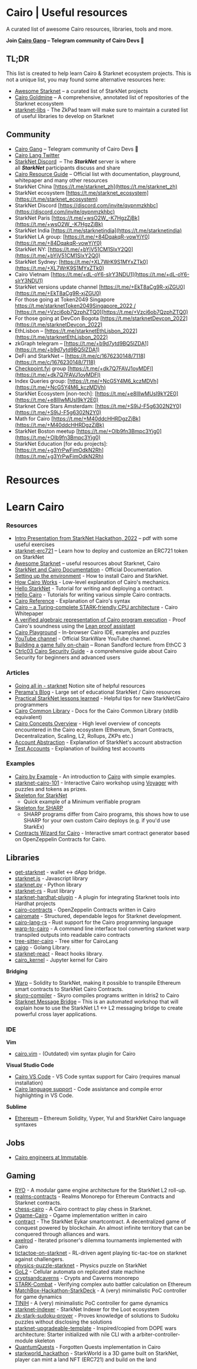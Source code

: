 # Cairo | Useful resources

A curated list of awesome Cairo resources, libraries, tools and more.

**Join [Cairo Gang](https://t.me/+XUKxiUisflE0MTRk) – Telegram community of Cairo Devs 🚀**

## TL;DR

This list is created to help learn Cairo & Starknet ecosystem projects. This is not a unique list, you may found some alternative resources here:

- [Awesome Starknet](https://github.com/gakonst/awesome-starknet) – a curated list of StarkNet projects
- [Cairo Goldmine](https://github.com/beautyisourbusiness/cairo-goldmine) – A comprehensive, annotated list of repositories of the Starknet ecosystem
- [starknet-libs](https://github.com/ZkPad-Labs/starknet-libs) - The ZkPad team will make sure to maintain a curated list of useful libraries to develop on Starknet

## Community

- [Cairo Gang](https://t.me/+XUKxiUisflE0MTRk) – Telegram community of Cairo Devs 🚀
- [Cairo Lang Twitter](https://mobile.twitter.com/cairolang)
- [StarkNet Discord](https://discord.com/invite/starknet)  – The ***StarkNet*** server is where all ***StarkNet*** participants discuss and share
- [Cairo Resource Guide](https://www.cairo-lang.org/resource-guide/) – Official list with documentation, playground, whitepaper and many other resources
- StarkNet Сhina [https://t.me/starknet_zh](https://t.me/starknet_zh)
- StarkNet ecosystem [https://t.me/starknet_ecosystem](https://t.me/starknet_ecosystem)
- StarkNet Discord [https://discord.com/invite/qypnmzkhbc](https://discord.com/invite/qypnmzkhbc)
- StarkNet Paris [https://t.me/+wsO2W_-K7HgzZjBk](https://t.me/+wsO2W_-K7HgzZjBk)
- StarkNet India [https://t.me/starknetindia](https://t.me/starknetindia)
- StarkNet LA group: [https://t.me/+84DqakqR-vowYjY0](https://t.me/+84DqakqR-vowYjY0)
- StarkNet NY: [https://t.me/+bYjV51CM1SIxY2Q0](https://t.me/+bYjV51CM1SIxY2Q0)
- StarkNet Sydney: [https://t.me/+XL7WrK9S1MYxZTk0](https://t.me/+XL7WrK9S1MYxZTk0)
- Cairo Vietnam [https://t.me/+dL-oY6-slrY3NDU1](https://t.me/+dL-oY6-slrY3NDU1)
- StarkNet versions update channel [https://t.me/+EkT8aCg9R-xjZGU0](https://t.me/+EkT8aCg9R-xjZGU0)
- For those going at Token2049 Singapore [https://t.me/starknetToken2049Singapore_2022 /](https://t.me/starknetToken2049Singapore_2022) [https://t.me/+Vzci6ob7QzphZTQ0](https://t.me/+Vzci6ob7QzphZTQ0)
- For those going at DevCon Bogota [https://t.me/starknetDevcon_2022](https://t.me/starknetDevcon_2022)
- EthLisbon – [https://t.me/starknetEthLisbon_2022](https://t.me/starknetEthLisbon_2022)
- zkGraph telegram – [https://t.me/+b9d7ytd9BQ5lZDA1](https://t.me/+b9d7ytd9BQ5lZDA1)
- DeFi and StarkNet – [https://t.me/c/1676230148/7118](https://t.me/c/1676230148/7118)
- [Checkpoint.fyi](http://Checkpoint.fyi) group [https://t.me/+dk7Q7FAVJ1oyMDFl](https://t.me/+dk7Q7FAVJ1oyMDFl)
- Index Queries group: [https://t.me/+NcG5Y4M6_kczMDVh](https://t.me/+NcG5Y4M6_kczMDVh)
- StarkNet Ecosystem [non-tech]: [https://t.me/+e8IlIwMUsI9kY2E0](https://t.me/+e8IlIwMUsI9kY2E0)
- Starknet Core Stars Amsterdam: [https://t.me/+S9iJ-F5g6302N2Y0](https://t.me/+S9iJ-F5g6302N2Y0)
- Math for Cairo [https://t.me/+M40ddcHHRDgzZjBk](https://t.me/+M40ddcHHRDgzZjBk)
- StarkNet Boston meetup [https://t.me/+OIb9fn3Bmpc3Yjg0](https://t.me/+OIb9fn3Bmpc3Yjg0)
- StarkNet Education [for edu projects]: [https://t.me/+g3YrPwFimOdkN2Rh](https://t.me/+g3YrPwFimOdkN2Rh)

# Resources

# Learn Cairo

### Resources

- [Intro Presentation from StarkNet Hackathon, 2022](https://docs.google.com/presentation/d/1E1b2uecN4Fr1S94hPQx-s7vb4EoNVk2Qv-jiJ6eUwB4/edit?usp=sharing) – pdf with some useful exercises
- [starknet-erc721](https://github.com/starknet-edu/starknet-erc721) – Learn how to deploy and customize an ERC721 token on StarkNet
- [Awesome Starknet](https://github.com/gakonst/awesome-starknet) – useful resources about Starknet, Cairo
- [StarkNet and Cairo Documentation](https://www.cairo-lang.org/docs/index.html) - Official Documentation.
- [Setting up the environment](https://www.cairo-lang.org/docs/quickstart.html) - How to install Cairo and StarkNet.
- [How Cairo Works](https://www.cairo-lang.org/docs/how_cairo_works/index.html) - Low-level explanation of Cairo's mechanics.
- [Hello StarkNet](https://www.cairo-lang.org/docs/hello_starknet/index.html) - Tutorial for writing and deploying a contract.
- [Hello Cairo](https://www.cairo-lang.org/docs/hello_cairo/index.html) - Tutorials for writing various simple Cairo contracts.
- [Cairo Reference](https://www.cairo-lang.org/docs/reference/index.html) - Explanation of Cairo's syntax
- [Cairo – a Turing-complete STARK-friendly CPU architecture](https://eprint.iacr.org/2021/1063.pdf) - Cairo Whitepaper
- [A verified algebraic representation of Cairo program execution](https://arxiv.org/abs/2109.14534) - Proof Cairo's soundness using the [Lean proof assistant](https://en.wikipedia.org/wiki/Lean_(proof_assistant))
- [Cairo Playground](https://www.cairo-lang.org/playground/) - In-browser Cairo IDE, examples and puzzles
- [YouTube channel](https://www.youtube.com/channel/UCnDWguR8mE2oDBsjhQkgbvg/playlists) - Official StarkWare YouTube channel.
- [Building a game fully on-chain](https://youtu.be/3_WLjLsYUbM) – Ronan Sandford lecture from EthCC 3
- [Ctrlc03 Cairo Security Guide](https://ctrlc03.github.io) - a comprehensive guide about Cairo Security for beginners and advanced users

### **Articles**

- [Going all in - starknet](https://www.notion.so/going-all-in-starkware-f250983d562c454384384a5408bddf9c) Notion site of helpful resources
- [Perama's Blog](https://perama-v.github.io/cairo/intro/) - Large set of educational StarkNet / Cairo resources
- [Practical StarkNet lessons learned](https://hackmd.io/@RoboTeddy/BJZFu56wF) - Helpful tips for new StarkNet/Cairo programmers
- [Cairo Common Library](https://perama-v.github.io/cairo/cairo-common-library/) - Docs for the Cairo Common Library (stdlib equivalent)
- [Cairo Concepts Overview](https://perama-v.github.io/cairo/description/) - High level overview of concepts encountered in the Cairo ecosystem (Ethereum, Smart Contracts, Decentralization, Scaling, L2, Rollups, ZKPs etc.)
- [Account Abstraction](https://perama-v.github.io/cairo/account-abstraction/) - Explanation of StarkNet's account abstraction
- [Test Accounts](https://perama-v.github.io/cairo/examples/test_accounts/) - Explanation of building test accounts

### **Examples**

- [Cairo by Example](https://perama-v.github.io/cairo/by-example/) - An introduction to [Cairo](https://www.cairo-lang.org/) with simple examples.
- [starknet-cairo-101](https://github.com/l-henri/starknet-cairo-101) - Interactive Cairo workshop using [Voyager](https://voyager.online/) with puzzles and tokens as prizes.
- [Skeleton for StarkNet](https://perama-v.github.io/cairo/examples/building_blocks/skeleton/program_starknet.html)
    - Quick example of a Minimum verifiable program
- [Skeleton for SHARP](https://perama-v.github.io/cairo/examples/building_blocks/skeleton/program_sharp.html)
    - SHARP programs differ from Cairo programs, this shows how to use SHARP for your own custom Cairo deploys (e.g. if you'd use StarkEx)
- [Contracts Wizard for Cairo](https://wizard.openzeppelin.com/cairo) - Interactive smart contract generator based on OpenZeppelin Contracts for Cairo.

## **Libraries**

- [get-starknet](https://github.com/starknet-community-libs/get-starknet) - wallet <-> dApp bridge.
- [starknet.js](https://github.com/seanjameshan/starknet.js) - Javascript library
- [starknet.py](https://github.com/software-mansion/starknet.py) - Python library
- [starknet-rs](https://github.com/xJonathanLEI/starknet-rs) - Rust library
- [starknet-hardhat-plugin](https://github.com/Shard-Labs/starknet-hardhat-plugin) - A plugin for integrating Starknet tools into Hardhat projects
- [cairo-contracts](https://github.com/OpenZeppelin/cairo-contracts) - OpenZeppelin Contracts written in Cairo
- [cairomate](https://github.com/a5f9t4/cairomate) - Structured, dependable legos for Starknet development.
- [cairo-lang-rs](https://github.com/mattsse/cairo-lang-rs) - Rust support for the Cairo programming language
- [warp-to-cairo](https://github.com/kootsZhin/warp-to-cairo) - A command line interface tool converting starknet warp transpiled outputs into readable cairo contracts
- [tree-sitter-cairo](https://github.com/pscott/tree-sitter-cairo) - Tree sitter for CairoLang
- [caigo](https://github.com/dontpanicdao/caigo) - Golang Library.
- [starknet-react](https://github.com/auclantis/starknet-react) - React hooks library.
- [cairo_kernel](https://github.com/ankitchiplunkar/cairo-jupyter) - Jupyter kernel for Cairo

**Bridging**

- [Warp](https://github.com/NethermindEth/warp) – Solidity to StarkNet, making it possible to transpile Ethereum smart contracts to StarkNet Cairo Contracts.
- [skyro-compiler](https://github.com/skyro-compiler/skyro) - Skyro compiles programs written in Idris2 to Cairo
- [Starknet Message Bridge](https://github.com/starknet-edu/starknet-messaging-bridge) – This is an automated workshop that will explain how to use the StarkNet L1 <-> L2 messaging bridge to create powerful cross layer applications.

### IDE

**Vim**

- [cairo.vim](https://github.com/miguelmota/cairo.vim) - (Outdated) vim syntax plugin for Cairo

**Visual Studio Code**

- [Cairo VS Code](https://www.cairo-lang.org/docs/quickstart.html#visual-studio-code-setup) - VS Code syntax support for Cairo (requires manual installation)
- [Cairo language support](https://marketplace.visualstudio.com/items?itemName=ericglau.cairo-ls) - Code assistance and compile error highlighting in VS Code.

**Sublime**

- [Ethereum](https://packagecontrol.io/packages/Ethereum) – Ethereum Solidity, Vyper, Yul and StarkNet Cairo language syntaxes

## Jobs

- [Cairo engineers at Immutable](https://discord.com/channels/793094838509764618/898210860030386178/898330663281905725).

## Gaming

- [RYO](https://github.com/dopedao/RYO) - A modular game engine architecture for the StarkNet L2 roll-up.
- [realms-contracts](https://github.com/BibliothecaForAdventurers/realms-contracts) - Realms Monorepo for Ethereum Contracts and Starknet contracts.
- [chess-cairo](https://github.com/greenlucid/chess-cairo) - A Cairo contract to play chess in Starknet.
- [Ogame-Cairo](https://github.com/ametel01/Ogame-Cairo) - Ogame implementation written in cairo
- [contract](https://github.com/age-of-eykar/contract) - The StarkNet Eykar smartcontract. A decentralized game of conquest powered by blockchain. An almost infinite territory that can be conquered through alliances and wars.
- [axelrod](https://github.com/lucadonnoh/axelrod) - Iterated prisoner's dilemma tournaments implemented with Cairo
- [tictactoe-on-starknet](https://github.com/guiltygyoza/tictactoe-on-starknet) - RL-driven agent playing tic-tac-toe on starknet against challengers.
- [physics-puzzle-starknet](https://github.com/guiltygyoza/physics-puzzle-starknet) - Physics puzzle on StarkNet
- [GoL2](https://github.com/perama-v/GoL2) - Cellular automata on replicated state machine
- [cryptsandcaverns](https://github.com/threepwave/cryptsandcaverns) - Crypts and Caverns monorepo
- [STARK-Combat](https://github.com/KillariDev/STARK-Combat) - Verifying complex auto battler calculation on Ethereum
- [MatchBox-Hackathon-StarkDeck](https://github.com/AdeptusDigitales/MatchBox-Hackathon-StarkDeck) - A (very) minimalistic PoC controller for game dynamics
- [TINIH](https://github.com/exp-table/TINIH) - A (very) minimalistic PoC controller for game dynamics
- [starknet-indexer](https://github.com/BibliothecaForAdventurers/starknet-indexer) - StarkNet Indexer for the Loot ecosystem
- [zk-stark-sudoku-prover](https://github.com/gsgalloway/zk-stark-sudoku-prover) - Proves knowledge of solutions to Sudoku puzzles without disclosing the solutions
- [starknet-upgradeable-template](https://github.com/micksabox/starknet-upgradeable-template) - Inspired/copied from DOPE wars architecture: Starter initialized with nile CLI with a arbiter-controller-module skeleton
- [QuantumQuests](https://github.com/Meph1587/QuantumQuests) - Forgotten Quests implementation in Cairo
- [starkworld_hackathon](https://github.com/0xbohu/starkworld_hackathon) - StarkWorld is a 3D game built on StarkNet, player can mint a land NFT (ERC721) and build on the land
